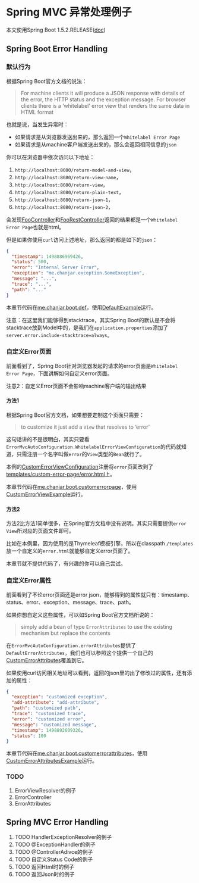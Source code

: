 # Spring MVC 异常处理例子

本文使用Spring Boot 1.5.2.RELEASE([doc][spring-boot-doc])

## Spring Boot Error Handling

### 默认行为

根据Spring Boot官方文档的说法：

> For machine clients it will produce a JSON response with details of the error, the HTTP status and the exception message. For browser clients there is a ‘whitelabel’ error view that renders the same data in HTML format

也就是说，当发生异常时：

* 如果请求是从浏览器发送出来的，那么返回一个`Whitelabel Error Page`
* 如果请求是从machine客户端发送出来的，那么会返回相同信息的`json`

你可以在浏览器中依次访问以下地址：

1. `http://localhost:8080/return-model-and-view`，
1. `http://localhost:8080/return-view-name`，
1. `http://localhost:8080/return-view`，
1. `http://localhost:8080/return-plain-text`，
1. `http://localhost:8080/return-json-1`，
1. `http://localhost:8080/return-json-2`，

会发现[FooController][def-foo]和[FooRestController][def-foo-rest]返回的结果都是一个`Whitelabel Error Page`也就是html。

但是如果你使用`curl`访问上述地址，那么返回的都是如下的`json`：

```json
{
  "timestamp": 1498886969426,
  "status": 500,
  "error": "Internal Server Error",
  "exception": "me.chanjar.exception.SomeException",
  "message": "...",
  "trace": "...",
  "path": "..."
}
```

本章节代码在[me.chanjar.boot.def][pkg-me.chanjar.boot.def]，使用[DefaultExample][boot-DefaultExample]运行。

注意：在这里我们能够得到stacktrace，其实Spring Boot的默认是不会将stacktrace放到Model中的，是我们在`application.properties`添加了`server.error.include-stacktrace=always`。

### 自定义Error页面

前面看到了，Spring Boot针对浏览器发起的请求的error页面是`Whitelabel Error Page`，下面讲解如何自定义error页面。


注意2：自定义Error页面不会影响machine客户端的输出结果

#### 方法1

根据Spring Boot官方文档，如果想要定制这个页面只需要：

> to customize it just add a `View` that resolves to ‘error’

这句话讲的不是很明白，其实只要看`ErrorMvcAutoConfiguration.WhitelabelErrorViewConfiguration`的代码就知道，只需注册一个名字叫做`error`的`View`类型的`Bean`就行了。

本例的[CustomErrorViewConfiguration][boot-CustomErrorViewConfiguration]注册将`error`页面改到了[templates/custom-error-page/error.html][boot-custom-error-page-error-html]上。

本章节代码在[me.chanjar.boot.customerrorpage][pkg-me.chanjar.boot.customerrorpage]，使用[CustomErrorViewExample][boot-CustomErrorViewExample]运行。

#### 方法2

方法2比方法1简单很多，在Spring官方文档中没有说明。其实只需要提供`error` `View`所对应的页面文件即可。

比如在本例里，因为使用的是Thymeleaf模板引擎，所以在classpath `/templates`放一个自定义的`error.html`就能够自定义error页面了。

本章节就不提供代码了，有兴趣的你可以自己尝试。

### 自定义Error属性

前面看到了不论error页面还是error json，能够得到的属性就只有：timestamp、status、error、exception、message、trace、path。

如果你想自定义这些属性，可以如Spring Boot官方文档所说的：

> simply add a bean of type `ErrorAttributes` to use the existing mechanism but replace the contents

在`ErrorMvcAutoConfiguration.errorAttributes`提供了`DefaultErrorAttributes`，我们也可以参照这个提供一个自己的[CustomErrorAttributes][boot-CustomErrorAttributes]覆盖到它。

如果使用curl访问相关地址可以看到，返回的json里的出了修改过的属性，还有添加的属性：

```json
{
  "exception": "customized exception",
  "add-attribute": "add-attribute",
  "path": "customized path",
  "trace": "customized trace",
  "error": "customized error",
  "message": "customized message",
  "timestamp": 1498892609326,
  "status": 100
}
```

本章节代码在[me.chanjar.boot.customerrorattributes][pkg-me.chanjar.boot.customerrorattributes]，使用[CustomErrorAttributesExample][boot-CustomErrorAttributesExample]运行。


### TODO

1. ErrorViewResolver的例子
1. ErrorController
1. ErrorAttributes


## Spring MVC Error Handling

1. TODO HandlerExceptionResolver的例子
1. TODO @ExceptionHandler的例子
1. TODO @ControllerAdivce的例子
1. TODO 自定义Status Code的例子
1. TODO 返回Html时的例子
1. TODO 返回Json时的例子


  [spring-boot-doc]: http://docs.spring.io/spring-boot/docs/1.5.4.RELEASE/reference/htmlsingle/#boot-features-error-handling
  [def-foo]: src/main/java/me/chanjar/controllers/FooController.java
  [def-foo-rest]: src/main/java/me/chanjar/controllers/FooRestController.java
  
  [pkg-me.chanjar.boot.def]: src/main/java/me/chanjar/boot/def
  [boot-CustomErrorViewConfiguration]: src/main/java/me/chanjar/boot/customerrorpage/CustomErrorViewConfiguration.java
  [boot-DefaultExample]: src/main/java/me/chanjar/boot/def/DefaultExample.java
  
  [pkg-me.chanjar.boot.customerrorpage]: src/main/java/me/chanjar/boot/customerrorpage
  [boot-custom-error-page-error-html]: src/main/resources/templates/custom-error-page/error.html
  [boot-CustomErrorViewExample]: src/main/java/me/chanjar/boot/customerrorpage/CustomErrorViewExample.java
  
  [pkg-me.chanjar.boot.customerrorattributes]: src/main/java/me/chanjar/boot/customerrorattributes
  [boot-CustomErrorAttributes]: src/main/java/me/chanjar/boot/customerrorattributes/CustomErrorAttributes.java
  [boot-CustomErrorAttributesExample]: src/main/java/me/chanjar/boot/customerrorattributes/CustomErrorAttributesExample.java
